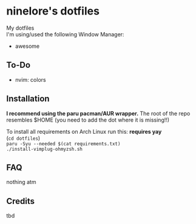 # ninelore's dotfiles
My dotfiles    
I'm using/used the following Window Manager:
* awesome

## To-Do

- nvim: colors

## Installation
**I recommend using the paru pacman/AUR wrapper.**
The root of the repo resembles $HOME (you need to add the dot where it is missing!!)   

To install all requirements on Arch Linux run this: **requires yay**   
(`cd dotfiles`)   
`paru -Syu --needed $(cat requirements.txt)`   
`./install-vimplug-ohmyzsh.sh`   

## FAQ
nothing atm

## Credits
tbd
